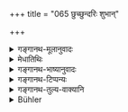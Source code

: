 +++
title = "065 छुच्छुन्दरिः शुभान्"

+++

<details><summary>गङ्गानथ-मूलानुवादः</summary>

For stealing excellent perfumes, a musk-rat; for stealing vegetables with leaves, a peacock; for stealing cooked food of various kinds, a Śvāvit; and for stealing uncooked food a hedge-hog.—(65)
</details>

<details><summary>मेधातिथिः</summary>

**बर्हिणो** मयूराः ॥ १२.६५ ॥
</details>

<details><summary>गङ्गानथ-भाष्यानुवादः</summary>

‘*Varhiṇaḥ*’—peacock.—(65).
</details>

<details><summary>गङ्गानथ-टिप्पन्यः</summary>

**(verses 12.64-67)  
**

See Comparative notes for [Verse
12.64].
</details>

<details><summary>गङ्गानथ-तुल्य-वाक्यानि</summary>

**(verses 12.60-68)  
**

See Comparative notes for [Verse
12.60].
</details>

<details><summary>Bühler</summary>

065	For stealing fine perfumes a musk-rat, for stealing vegetables consisting of leaves a peacock, for stealing cooked food of various kinds a porcupine, for stealing uncooked food a hedgehog.
</details>
